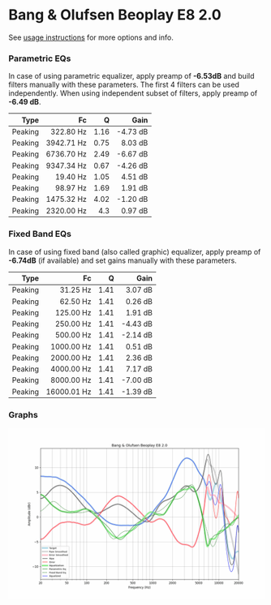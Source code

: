 # Bang & Olufsen Beoplay E8 2.0
See [usage instructions](https://github.com/jaakkopasanen/AutoEq#usage) for more options and info.

### Parametric EQs
In case of using parametric equalizer, apply preamp of **-6.53dB** and build filters manually
with these parameters. The first 4 filters can be used independently.
When using independent subset of filters, apply preamp of **-6.49 dB**.

| Type    | Fc         |    Q | Gain     |
|--------:|-----------:|-----:|---------:|
| Peaking | 322.80 Hz  | 1.16 | -4.73 dB |
| Peaking | 3942.71 Hz | 0.75 | 8.03 dB  |
| Peaking | 6736.70 Hz | 2.49 | -6.67 dB |
| Peaking | 9347.34 Hz | 0.67 | -4.26 dB |
| Peaking | 19.40 Hz   | 1.05 | 4.51 dB  |
| Peaking | 98.97 Hz   | 1.69 | 1.91 dB  |
| Peaking | 1475.32 Hz | 4.02 | -1.20 dB |
| Peaking | 2320.00 Hz | 4.3  | 0.97 dB  |

### Fixed Band EQs
In case of using fixed band (also called graphic) equalizer, apply preamp of **-6.74dB**
(if available) and set gains manually with these parameters.

| Type    | Fc          |    Q | Gain     |
|--------:|------------:|-----:|---------:|
| Peaking | 31.25 Hz    | 1.41 | 3.07 dB  |
| Peaking | 62.50 Hz    | 1.41 | 0.26 dB  |
| Peaking | 125.00 Hz   | 1.41 | 1.91 dB  |
| Peaking | 250.00 Hz   | 1.41 | -4.43 dB |
| Peaking | 500.00 Hz   | 1.41 | -2.14 dB |
| Peaking | 1000.00 Hz  | 1.41 | 0.51 dB  |
| Peaking | 2000.00 Hz  | 1.41 | 2.36 dB  |
| Peaking | 4000.00 Hz  | 1.41 | 7.17 dB  |
| Peaking | 8000.00 Hz  | 1.41 | -7.00 dB |
| Peaking | 16000.01 Hz | 1.41 | -1.39 dB |

### Graphs
![](./Bang%20&%20Olufsen%20Beoplay%20E8%202.0.png)